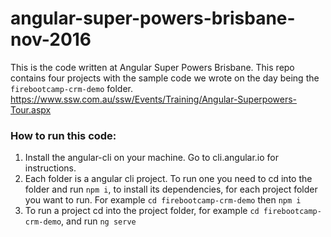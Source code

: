 # angular-super-powers-brisbane-nov-2016

This is the code written at Angular Super Powers Brisbane. This repo contains four projects with the sample code we wrote on the day being the `firebootcamp-crm-demo` folder.
https://www.ssw.com.au/ssw/Events/Training/Angular-Superpowers-Tour.aspx

### How to run this code:
1. Install the angular-cli on your machine. Go to cli.angular.io for instructions.
2. Each folder is a angular cli project. To run one you need to cd into the folder and run `npm i`, to install its dependencies, for each project folder you want to run. For example `cd firebootcamp-crm-demo` then `npm i`
3. To run a project cd into the project folder, for example `cd firebootcamp-crm-demo`, and run `ng serve`

